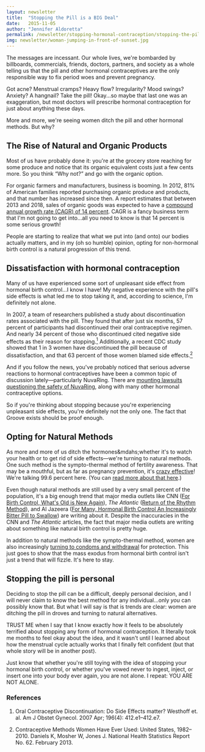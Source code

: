 ```yaml
---
layout: newsletter
title:  "Stopping the Pill is a BIG Deal"
date:   2015-11-05
author: "Jennifer Aldoretta"
permalink: /newsletter/stopping-hormonal-contraception/stopping-the-pill-is-a-big-deal/
img: newsletter/woman-jumping-in-front-of-sunset.jpg
---
```


The messages are incessant. Our whole lives, we're bombarded by billboards, commercials, friends, doctors, partners, and society as a whole telling us that the pill and other hormonal contraceptives are the only responsible way to fix period woes and prevent pregnancy. 

Got acne? Menstrual cramps? Heavy flow? Irregularity? Mood swings? Anxiety? A hangnail? Take the pill! Okay...so maybe that last one was an exaggeration, but most doctors will prescribe hormonal contraception for just about anything these days.

More and more, we're seeing women ditch the pill and other hormonal methods. But why?

## The Rise of Natural and Organic Products ##

Most of us have probably done it: you're at the grocery store reaching for some produce and notice that its organic equivalent costs just a few cents more. So you think “Why not?” and go with the organic option.

For organic farmers and manufacturers, business is booming. In 2012, 81% of American families reported purchasing organic produce and products, and that number has increased since then. A report estimates that between 2013 and 2018, sales of organic goods was expected to have a <a class="text-link" target="_blank" href="http://www.foodnavigator-usa.com/Markets/US-organic-food-market-to-grow-14-from-2013-18">compound annual growth rate (CAGR) of 14 percent</a>. CAGR is a fancy business term that I'm not going to get into...all you need to know is that 14 percent is some serious growth! 

People are starting to realize that what we put into (and onto) our bodies actually matters, and in my (oh so humble) opinion, opting for non-hormonal birth control is a natural progression of this trend. 

## Dissatisfaction with hormonal contraception ##

Many of us have experienced some sort of unpleasant side effect from hormonal birth control...I know I have! My negative experience with the pill's side effects is what led me to stop taking it, and, according to science, I'm definitely not alone.

In 2007, a team of researchers published a study about discontinuation rates associated with the pill. They found that after just six months, 57 percent of participants had discontinued their oral contraceptive regimen. And nearly 34 percent of those who discontinued cited negative side effects as their reason for stopping.<a class="text-link" href="#references"><sup>1</sup></a> Additionally, a recent CDC study showed that 1 in 3 women have discontinued the pill because of dissatisfaction, and that 63 percent of those women blamed side effects.<a class="text-link" href="#references"><sup>2</sup></a>

And if you follow the news, you've probably noticed that serious adverse reactions to hormonal contraceptives have been a common topic of discussion lately&mdash;particularly NuvaRing. There are <a class="text-link" target="_blank" href="http://www.npr.org/sections/health-shots/2014/02/09/273145327/nuvaring-contraceptive-settlement-leaves-women-weighing-risks">mounting lawsuits questioning the safety of NuvaRing</a>, along with many other hormonal contraceptive options.

So if you're thinking about stopping because you're experiencing unpleasant side effects, you're definitely not the only one. The fact that Groove exists should be proof enough.

## Opting for Natural Methods ##

As more and more of us ditch the hormones&mdahs;whether it's to watch your health or to get rid of side effects&mdash;we're turning to natural methods. One such method is the sympto-thermal method of fertility awareness. That may be a mouthful, but as far as pregnancy prevention, it's <a class="text-link" target="_blank" href="http://humrep.oxfordjournals.org/content/22/5/1310.long">crazy effective</a>! We're talking 99.6 percent here. (You can <a class="text-link" target="_blank" href="http://www.readytogroove.com/blog/2015/01/16/the-sympto-thermal-method-of-fertility-awareness-an-overview/">read more about that here</a>.)

Even though natural methods are still used by a very small percent of the population, it's a big enough trend that major media outlets like CNN (<a class="text-link" target="_blank" href="http://www.cnn.com/2015/01/08/health/fertility-awareness-methods/">For Birth Control, What's Old is New Again</a>), *The Atlantic* (<a class="text-link" target="_blank" href="http://www.theatlantic.com/health/archive/2014/12/return-of-the-rhythm-method/383545/">Return of the Rhythm Method</a>), and Al Jazeera (<a class="text-link" target="_blank" href="http://america.aljazeera.com/articles/2014/4/1/contraception-birthcontrolfertilitypill.html">For Many, Hormonal Birth Control An Increasingly Bitter Pill to Swallow</a>) are writing about it. Despite the inaccuracies in the CNN and *The Atlantic* articles, the fact that major media outlets are writing about something like natural birth control is pretty huge. 

In addition to natural methods like the sympto-thermal method, women are also increasingly <a class="text-link" target="_blank" href="http://america.aljazeera.com/articles/2014/4/1/contraception-birthcontrolfertilitypill.html">turning to condoms and withdrawal</a> for protection. This just goes to show that the mass exodus from hormonal birth control isn't just a trend that will fizzle. It's here to stay.

## Stopping the pill is personal ##

Deciding to stop the pill can be a difficult, deeply personal decision, and I will never claim to know the best method for any individual...only *you* can possibly know that. But what I will say is that is trends are clear: women are ditching the pill in droves and turning to natural alternatives.

TRUST ME when I say that I know exactly how it feels to be absolutely terrified about stopping any form of hormonal contraception. It literally took me months to feel okay about the idea, and it wasn't until I learned about how the menstrual cycle actually works that I finally felt confident (but that whole story will be in another post). 

Just know that whether you're still toying with the idea of stopping your hormonal birth control, or whether you've vowed never to ingest, inject, or insert one into your body ever again, you are not alone. I repeat: YOU ARE NOT ALONE.

### <a name="references">References</a> ###

1. Oral Contraceptive Discontinuation: Do Side Effects matter? Westhoff et. al. Am J Obstet Gynecol. 2007 Apr; 196(4): 412.e1–412.e7. 

2. Contraceptive Methods Women Have Ever Used: United States, 1982–2010. Daniels K, Mosher W, Jones J. National Health Statistics Report No. 62. February 2013.